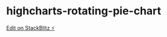 # highcharts-rotating-pie-chart

[Edit on StackBlitz ⚡️](https://stackblitz.com/edit/highcharts-rotating-pie-chart)
